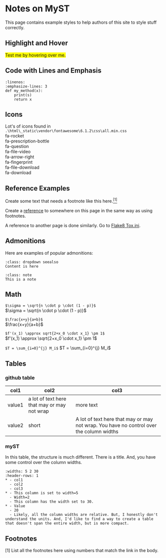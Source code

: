 # Notes on MyST 
This page contains example styles to help authors of this site to style stuff correctly.

## Highlight and Hover
<span title="Extra information on hover!" style="background-color: yellow">Test me by hovering over me.</span>

## Code with Lines and Emphasis
```{code-block} python
:linenos:
:emphasize-lines: 3
def my_method(x):
    print(s)
    return x
```

## Icons
Lot's of icons found in `.\html\_static\vendor\fontawesome\6.1.2\css\all.min.css`   
<i class="fas fa-rocket fa-fw"></i> fa-rocket   
<i class="fas fa-prescription-bottle fa-fw"></i> fa-prescription-bottle   
<i class="fas fa-question fa-fw"></i> fa-question  
<i class="fas fa-file-video fa-fw"></i> fa-file-video  
<i class="fas fa-arrow-right fa-fw"></i> fa-arrow-right  
<i class="fas fa-fingerprint fa-fw"></i> fa-fingerprint    
<i class="fas fa-file-download fa-fw"></i> fa-file-download   
<i class="fas fa-download fa-fw"></i> fa-download   

## Reference Examples
Create some text that needs a footnote like this here.<a href="#footnotes"><sup>[1]</sup></a>   

Create a <a href="#footnotes">reference</a> to somewhere on this page in the same way as using footnotes.  

A reference to another page is done similarly. Go to <a href="../Replit/flake8.html#tox.ini"> Flake8 Tox.ini</a>.

## Admonitions
Here are examples of popular admonitions:  
```{admonition} Reference
:class: dropdown seealso
Content is here
```

```{admonition} Note
:class: note
This is a note
```

## Math
`$\sigma = \sqrt{n \cdot p \cdot (1 - p)}$ `  
$\sigma = \sqrt{n \cdot p \cdot (1 - p)}$   

`$\frac{x+y}{a+b}$`  
$\frac{x+y}{a+b}$   

`$f'(x_1) \approx sqrt{2+x_0 \cdot x_1} \pm 1$`  
$f'(x_1) \approx \sqrt{2+x_0 \cdot x_1} \pm 1$     

`$T = \sum_{i=0}^{j} M_i$`
$T = \sum_{i=0}^{j} M_i$


## Tables
### github table
|col1|col2|col3|
|----|----|----|
|value1|a lot of text here that may or may not wrap|more text|
|value2|short|A lot of text here that may or may not wrap. You have no control over the column widths|

### myST
In this table, the structure is much different. There is a title. And, you have some control over the column widths.  
```{list-table} A List Table
:widths: 5 2 30
:header-rows: 1
* - col1
  - col2
  - col3
* - This column is set to width=5
  - Width=2
  - This column has the width set to 30. 
* - Value
  - 20
  - Likely, all the column widths are relative. But, I honestly don't understand the units. And, I'd like to find a way to create a table that doesn't span the entire width, but is more compact.
```

## Footnotes
[1] List all the footnotes here using numbers that match the link in the body. 